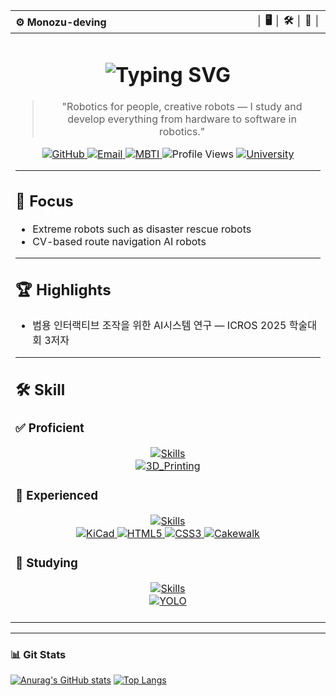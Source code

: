 <div align="center">
  <table>
    <thead>
      <tr>
        <th align="left">⚙️ Monozu-deving</th>
        <th align="right">│ 🖥️ │ 🛠️ │ 🤖 │</th>
      </tr>
    </thead>
    <tbody>
      <tr>
        <td colspan="2" align="center">
          <h1>
            <img 
              src="https://readme-typing-svg.demolab.com?font=Fira+Code&size=30&pause=1000&width=600&lines=%F0%9F%8E%B2+from+monozu+import+robotics+%F0%9F%A4%96" 
              alt="Typing SVG"
              style="max-width: 100%; height: auto;" 
            />
          </h1>
          <blockquote>
            "Robotics for people, creative robots — I study and develop everything from hardware to software in robotics."
          </blockquote>
          <div style="margin: 10px 0;">
            <a href="https://github.com/monozu-deving">
              <img src="https://img.shields.io/badge/GitHub-100000?style=flat&logo=github&logoColor=white" alt="GitHub">
            </a>
            <a href="mailto:monozu.deving@gmail.com">
              <img src="https://img.shields.io/badge/Email-Contact-blue?style=flat&logo=gmail&logoColor=white" alt="Email">
            </a>
            <a href="https://www.16personalities.com/ko/결과/intj-a/m/9xhhavnkm">
              <img src="https://img.shields.io/badge/MBTI-INTJ-8E44AD?style=flat" alt="MBTI">
            </a>
            <img src="https://komarev.com/ghpvc/?username=monozu-deving&color=green" alt="Profile Views">
            <a href="https://en.sejong.ac.kr/eng/index.do">
              <img src="https://img.shields.io/badge/Sejong_University-A31F34?style=flat&logo=academia&logoColor=white" alt="University">
            </a>
          </div>
          <hr>
          <!-- Focus -->
          <h2 align="left">🎯 Focus</h2>
          <ul align="left">
            <li>Extreme robots such as disaster rescue robots</li>
            <li>CV-based route navigation AI robots</li>
          </ul>
          <hr>
          <!-- Highlights -->
          <h2 align="left">🏆 Highlights</h2>
          <ul align="left">
            <li>범용 인터랙티브 조작을 위한 AI시스템 연구 — ICROS 2025 학술대회 3저자</li>
          </ul>
          <hr>
          <!-- Skills -->
          <h2 align="left">🛠️ Skill</h2>
          <h3 align="left">✅ Proficient</h3>
          <a href="https://skillicons.dev">
            <img src="https://skillicons.dev/icons?i=arduino,blender,notion,py" alt="Skills">
          </a>
          <br>
          <a href="https://img.shields.io">
            <img src="https://img.shields.io/badge/3D_Printing-FF6F00?style=for-the-badge&logo=open3d&logoColor=white" alt="3D_Printing"/>
          </a>
          <h3 align="left">🔷 Experienced</h3>
          <a href="https://skillicons.dev">
            <img src="https://skillicons.dev/icons?i=androidstudio,arch,java,javascript,raspberrypi,ubuntu" alt="Skills">
          </a>
          <br>
          <a href="https://img.shields.io">
            <img src="https://img.shields.io/badge/KiCad-314CB6?style=for-the-badge&logo=kicad&logoColor=white" alt="KiCad"/>
            <img src="https://img.shields.io/badge/HTML5-E34F26?style=for-the-badge&logo=html5&logoColor=white" alt="HTML5"/>
            <img src="https://img.shields.io/badge/CSS3-1572B6?style=for-the-badge&logo=css3&logoColor=white" alt="CSS3"/>
            <img src="https://img.shields.io/badge/Cakewalk-F5792A?style=for-the-badge&logo=bandlab&logoColor=white" alt="Cakewalk"/>
          </a>
          <br>
          <h3 align="left">🧪 Studying</h3>
          <a href="https://skillicons.dev">
            <img src="https://skillicons.dev/icons?i=c,git,github,opencv,ros" alt="Skills">
          </a>
          <br>
          <a href="https://img.shields.io">
            <img src="https://img.shields.io/badge/YOLO-00FFFF?style=for-the-badge&logo=yolo&logoColor=black" alt="YOLO"/>
          </a>
          <br><br>
        </td>
      </tr>
    </tbody>
  </table>
</div>

---

### 📊 Git Stats  

[![Anurag's GitHub stats](https://github-readme-stats.vercel.app/api?username=monozu-deving&show_icons=true&theme=one_dark_pro&rank_icon=github)](https://github.com/anuraghazra/github-readme-stats)
[![Top Langs](https://github-readme-stats.vercel.app/api/top-langs/?username=monozu-deving&layout=compact&theme=one_dark_pro)](https://github.com/anuraghazra/github-readme-stats)

<!--
**monozu-deving/monozu-deving** is a ✨ _special_ ✨ repository because its `README.md` (this file) appears on your GitHub profile.

Here are some ideas to get you started:

- 🔭 I’m currently working on ...
- 🌱 I’m currently learning ...
- 👯 I’m looking to collaborate on ...
- 🤔 I’m looking for help with ...
- 💬 Ask me about ...
- 📫 How to reach me: ...
- 😄 Pronouns: ...
- ⚡ Fun fact: ...
-->
